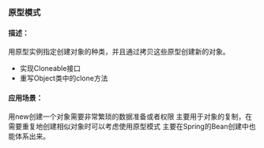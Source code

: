 ### 原型模式

#### 描述：
用原型实例指定创建对象的种类，并且通过拷贝这些原型创建新的对象。
- 实现Cloneable接口
- 重写Object类中的clone方法

#### 应用场景：
用new创建一个对象需要非常繁琐的数据准备或者权限
主要用于对象的复制，在需要重复地创建相似对象时可以考虑使用原型模式
主要在Spring的Bean创建中也能体系出来。